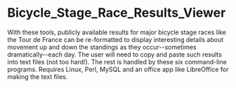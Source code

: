 # Bicycle_Stage_Race_Results_Viewer
With these tools, publicly available results for major bicycle stage races like the Tour de France can be re-formatted to display interesting details about movement up and down the standings as they occur--sometimes dramatically--each day. The user will need to copy and paste such results into text files (not too hard!). The rest is handled by these six command-line programs. Requires Linux, Perl, MySQL and an office app like LibreOffice for making the text files.
